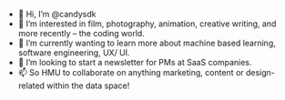 - 👋 Hi, I’m @candysdk
- 👀 I’m interested in film, photography, animation, creative writing, and more recently – the coding world.
- 🌱 I’m currently wanting to learn more about machine based learning, software engineering, UX/ UI.
- 💞️ I’m looking to start a newsletter for PMs at SaaS companies. 
- 📫 So HMU to collaborate on anything marketing, content or design-related within the data space! 

<!---
candysdk/candysdk is a ✨ special ✨ repository because its `README.md` (this file) appears on your GitHub profile.
You can click the Preview link to take a look at your changes.
--->
